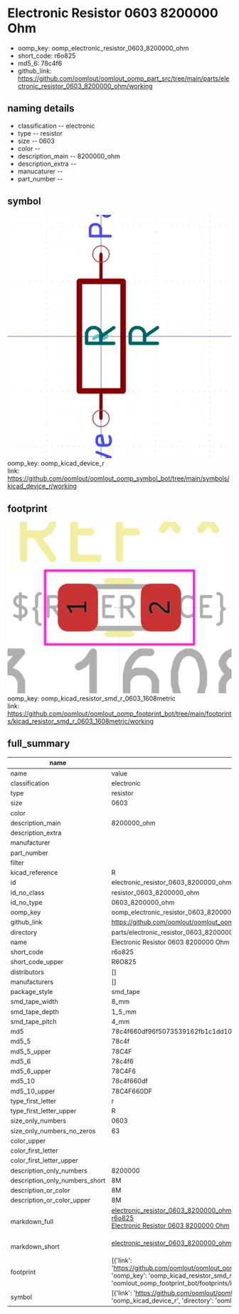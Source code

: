 # Electronic Resistor 0603 8200000 Ohm

  
* oomp_key: oomp_electronic_resistor_0603_8200000_ohm 
* short_code: r6o825
* md5_6: 78c4f6  
* github_link: https://github.com/oomlout/oomlout_oomp_part_src/tree/main/parts/electronic_resistor_0603_8200000_ohm/working  
## naming details
* classification -- electronic
* type -- resistor
* size -- 0603
* color -- 
* description_main -- 8200000_ohm
* description_extra -- 
* manucaturer -- 
* part_number -- 



## symbol

![](symbol/0/working/working_600.png)  
oomp_key: oomp_kicad_device_r  
link: https://github.com/oomlout/oomlout_oomp_symbol_bot/tree/main/symbols/kicad_device_r/working  

## footprint

![](footprint/0/working/working_600.png)  
oomp_key: oomp_kicad_resistor_smd_r_0603_1608metric  
link: https://github.com/oomlout/oomlout_oomp_footprint_bot/tree/main/footprints/kicad_resistor_smd_r_0603_1608metric/working  

## full_summary
| name | value | 
| --- | --- | 
| name | value | 
| classification | electronic | 
| type | resistor | 
| size | 0603 | 
| color |  | 
| description_main | 8200000_ohm | 
| description_extra |  | 
| manufacturer |  | 
| part_number |  | 
| filter |  | 
| kicad_reference | R | 
| id | electronic_resistor_0603_8200000_ohm | 
| id_no_class | resistor_0603_8200000_ohm | 
| id_no_type | 0603_8200000_ohm | 
| oomp_key | oomp_electronic_resistor_0603_8200000_ohm | 
| github_link | https://github.com/oomlout/oomlout_oomp_part_src/tree/main/parts/electronic_resistor_0603_8200000_ohm/working | 
| directory | parts/electronic_resistor_0603_8200000_ohm | 
| name | Electronic Resistor 0603 8200000 Ohm | 
| short_code | r6o825 | 
| short_code_upper | R6O825 | 
| distributors | [] | 
| manufacturers | [] | 
| package_style | smd_tape | 
| smd_tape_width | 8_mm | 
| smd_tape_depth | 1_5_mm | 
| smd_tape_pitch | 4_mm | 
| md5 | 78c4f660df96f5073539162fb1c1dd10 | 
| md5_5 | 78c4f | 
| md5_5_upper | 78C4F | 
| md5_6 | 78c4f6 | 
| md5_6_upper | 78C4F6 | 
| md5_10 | 78c4f660df | 
| md5_10_upper | 78C4F660DF | 
| type_first_letter | r | 
| type_first_letter_upper | R | 
| size_only_numbers | 0603 | 
| size_only_numbers_no_zeros | 63 | 
| color_upper |  | 
| color_first_letter |  | 
| color_first_letter_upper |  | 
| description_only_numbers | 8200000 | 
| description_only_numbers_short | 8M | 
| description_or_color | 8M | 
| description_or_color_upper | 8M | 
| markdown_full | [electronic_resistor_0603_8200000_ohm](https://github.com/oomlout/oomlout_oomp_part_src/tree/main/parts/electronic_resistor_0603_8200000_ohm/working)<br>[r6o825](https://github.com/oomlout/oomlout_oomp_part_src/tree/main/parts/electronic_resistor_0603_8200000_ohm/working)<br>[Electronic Resistor 0603 8200000 Ohm](https://github.com/oomlout/oomlout_oomp_part_src/tree/main/parts/electronic_resistor_0603_8200000_ohm/working)<br><br> | 
| markdown_short | [electronic_resistor_0603_8200000_ohm](https://github.com/oomlout/oomlout_oomp_part_src/tree/main/parts/electronic_resistor_0603_8200000_ohm/working)<br><br> | 
| footprint | [{'link': 'https://github.com/oomlout/oomlout_oomp_footprint_bot/tree/main/foootprntss/kicad_resistor_smd_r_0603_1608metric', 'oomp_key': 'oomp_kicad_resistor_smd_r_0603_1608metric', 'directory': 'oomlout_oomp_footprint_bot/footprints/kicad_resistor_smd_r_0603_1608metric//working/working.kicad_mod'}] | 
| symbol | [{'link': 'https://github.com/oomlout/oomlout_oomp_symbol_bot/tree/main/symbols/kicad_device_r', 'oomp_key': 'oomp_kicad_device_r', 'directory': 'oomlout_oomp_symbol_bot/symbols/kicad_device_r//working/working.kicad_sym'}] | 
